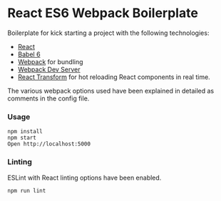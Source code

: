 # React ES6 Webpack Boilerplate

Boilerplate for kick starting a project with the following technologies:
* [React](https://github.com/facebook/react)
* [Babel 6](http://babeljs.io)
* [Webpack](http://webpack.github.io) for bundling
* [Webpack Dev Server](http://webpack.github.io/docs/webpack-dev-server.html)
* [React Transform](https://github.com/gaearon/react-transform-hmr) for hot reloading React components in real time.

The various webpack options used have been explained in detailed as comments in the config file. 


### Usage

```
npm install
npm start
Open http://localhost:5000
```

### Linting

ESLint with React linting options have been enabled.

```
npm run lint
```

